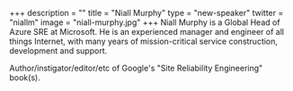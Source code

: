 +++
description = ""
title = "Niall Murphy"
type = "new-speaker"
twitter = "niallm"
image = "niall-murphy.jpg"
+++
Niall Murphy is a Global Head of Azure SRE at Microsoft. He is an experienced manager and engineer of all things Internet, with many years of mission-critical service construction, development and support.

Author/instigator/editor/etc of Google's "Site Reliability Engineering" book(s).